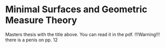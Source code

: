 # Minimal Surfaces and Geometric Measure Theory

Masters thesis with the title above. You can read it in the pdf.
!!!Warning!!! there is a penis on pp. 12
